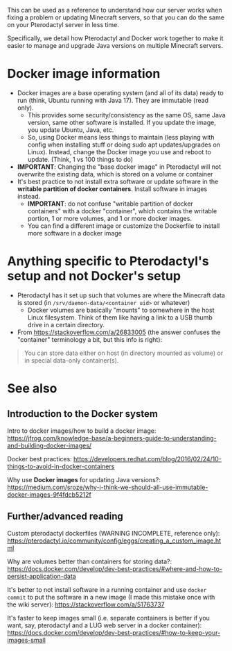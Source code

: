 This can be used as a reference to understand how our server works when fixing a problem or updating Minecraft servers,
so that you can do the same on your Pterodactyl server in less time.

Specifically, we detail how Pterodactyl and Docker work together
to make it easier to manage and upgrade Java versions on multiple Minecraft servers.

# Docker image information
- Docker images are a base operating system (and all of its data) ready to run (think, Ubuntu running with Java 17). They are immutable (read only).
    - This provides some security/consistency as the same OS, same Java version, same other software is installed. If you update the image, you update Ubuntu, Java, etc.
    - So, using Docker means less things to maintain (less playing with config when installing stuff or doing sudo apt updates/upgrades on Linux). Instead, change the Docker image you use and reboot to update. (Think, 1 vs 100 things to do)
- **IMPORTANT**: Changing the "base docker image" in Pterodactyl will not overwrite the existing data, which is stored on a volume or container
- It's best practice to not install extra software or update software in the **writable partition of docker containers**. Install software in images instead.
    - **IMPORTANT**: do not confuse "writable partition of docker containers" with a docker "container", which contains the writable portion, 1 or more volumes, and 1 or more docker images.
    - You can find a different image or customize the Dockerfile to install more software in a docker image

# Anything specific to Pterodactyl's setup and not Docker's setup
- Pterodactyl has it set up such that volumes are where the Minecraft data is stored (in `/srv/daemon-data/<container uid>` or whatever)
    - Docker volumes are basically "mounts" to somewhere in the host Linux filesystem. Think of them like having a link to a USB thumb drive in a certain directory.
- From https://stackoverflow.com/a/26833005 (the answer confuses the "container" terminology a bit, but this info is right):
> You can store data either on host (in directory mounted as volume) or in special data-only container(s).

# See also
## Introduction to the Docker system
Intro to docker images/how to build a docker image: https://jfrog.com/knowledge-base/a-beginners-guide-to-understanding-and-building-docker-images/

Docker best practices: https://developers.redhat.com/blog/2016/02/24/10-things-to-avoid-in-docker-containers

Why use **Docker images** for updating Java versions?: https://medium.com/sroze/why-i-think-we-should-all-use-immutable-docker-images-9f4fdcb5212f

## Further/advanced reading
Custom pterodactyl dockerfiles (WARNING INCOMPLETE, reference only): https://pterodactyl.io/community/config/eggs/creating_a_custom_image.html

Why are volumes better than containers for storing data?: https://docs.docker.com/develop/dev-best-practices/#where-and-how-to-persist-application-data

It's better to not install software in a running container and use `docker commit` to put the software in a new image (I made this mistake once with the wiki server): https://stackoverflow.com/a/51763737

It's faster to keep images small (i.e. separate containers is better if you want, say, pterodactyl and a LUG web server in a docker container): https://docs.docker.com/develop/dev-best-practices/#how-to-keep-your-images-small

